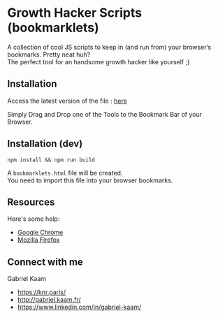 # Growth Hacker Scripts (bookmarklets)

A collection of cool JS scripts to keep in (and run from) your browser’s bookmarks. Pretty neat huh?  
The perfect tool for an handsome growth hacker like yourself ;)

## Installation

Access the latest version of the file : [here](https://gabriel-kaam.github.io/growth-hacker-scripts-bookmarklets/bookmarklets.html)

Simply Drag and Drop one of the Tools to the Bookmark Bar of your Browser.

## Installation (dev)

```
npm install && npm run build
```

A `bookmarklets.html` file will be created.  
You need to import this file into your browser bookmarks.

## Resources

Here's some help:

 - [Google Chrome](https://support.google.com/chrome/answer/96816)
 - [Mozilla Firefox](https://support.mozilla.org/en-US/kb/import-bookmarks-html-file)

## Connect with me

Gabriel Kaam
 - https://knr.paris/
 - http://gabriel.kaam.fr/
 - https://www.linkedin.com/in/gabriel-kaam/
